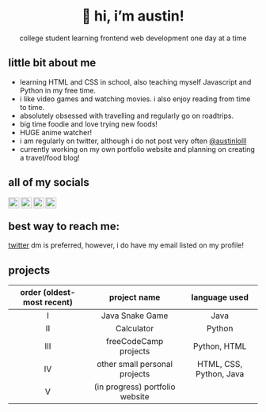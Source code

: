 <h1 align="center"> 👋 hi, i’m austin! </h1>
<p align="center"> college student learning frontend web development one day at a time </p>

## little bit about me

  - learning HTML and CSS in school, also teaching myself Javascript and Python in my free time. 
  - i like video games and watching movies. i also enjoy reading from time to time. 
  - absolutely obsessed with travelling and regularly go on roadtrips.
  - big time foodie and love trying new foods!
  - HUGE anime watcher!
  - i am regularly on twitter, although i do not post very often [@austinlolll](https://twitter.com/austinlolll)
  - currently working on my own portfolio website and planning on creating a travel/food blog!
## all of my socials
[<img align="left" alt="codeSTACKr | Twitter" width="22px" src="https://cdn2.iconfinder.com/data/icons/social-media-2285/512/1_Twitter_colored_svg-512.png" />][twitter]
[<img align="left" alt="codeSTACKr | LinkedIn" width="22px" src="https://cdn2.iconfinder.com/data/icons/social-media-2285/512/1_Linkedin_unofficial_colored_svg-512.png" />][linkedin]
[<img align="left" alt="codeSTACKr | Instagram" width="22px" src="https://cdn2.iconfinder.com/data/icons/social-media-2285/512/1_Instagram_colored_svg_1-512.png" />][instagram]
[<img align="left" alt="codeSTACKr | Twitch" width="22px" src="https://cdn2.iconfinder.com/data/icons/social-media-2285/512/1_Twitch_colored_svg-256.png" />][twitch]

</br>

## best way to reach me:
[twitter](https://twitter.com/austinlolll) dm is preferred, however, i do have my email listed on my profile!

## projects

| order (oldest-most recent) | project name | language used |
|:------:|:-----------------:|:------:|
|   I  |Java Snake Game| Java |
|   II  |Calculator| Python |
|   III  |freeCodeCamp projects| Python, HTML |
|   IV  |other small personal projects| HTML, CSS, Python, Java |
|   V  |(in progress) portfolio website

</details>

[twitter]: https://twitter.com/austinlolll
[instagram]: https://instagram.com/a.l.mack
[linkedin]: https://linkedin.com/in/austin-mackey-695a2a210
[twitch]: https://www.twitch.tv/soapieelol
<!---
leeaustin9/leeaustin9 is a ✨ special ✨ repository because its `README.md` (this file) appears on your GitHub profile.
You can click the Preview link to take a look at your changes.
--->
